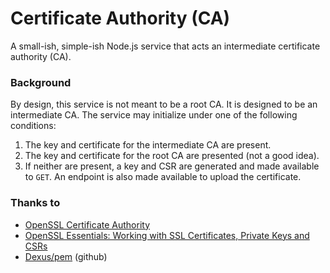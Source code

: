 Certificate Authority (CA)
===
A small-ish, simple-ish Node.js service that acts an intermediate certificate authority (CA).

### Background
By design, this service is not meant to be a root CA. It is designed to be an intermediate CA. The service may initialize under one of the following conditions:
1. The key and certificate for the intermediate CA are present.
2. The key and certificate for the root CA are presented (not a good idea).
3. If neither are present, a key and CSR are generated and made available to `GET`. An endpoint is also made available to upload the certificate.

### Thanks to
- [OpenSSL Certificate Authority](https://jamielinux.com/docs/openssl-certificate-authority/index.html)
- [OpenSSL Essentials: Working with SSL Certificates, Private Keys and CSRs](https://www.digitalocean.com/community/tutorials/openssl-essentials-working-with-ssl-certificates-private-keys-and-csrs)
- [Dexus/pem](https://github.com/Dexus/pem) (github)

